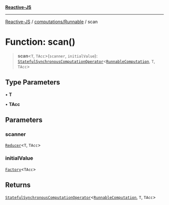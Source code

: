 [**Reactive-JS**](../../../README.md)

***

[Reactive-JS](../../../README.md) / [computations/Runnable](../README.md) / scan

# Function: scan()

> **scan**\<`T`, `TAcc`\>(`scanner`, `initialValue`): [`StatefulSynchronousComputationOperator`](../../type-aliases/StatefulSynchronousComputationOperator.md)\<[`RunnableComputation`](../interfaces/RunnableComputation.md), `T`, `TAcc`\>

## Type Parameters

• **T**

• **TAcc**

## Parameters

### scanner

[`Reducer`](../../../functions/type-aliases/Reducer.md)\<`T`, `TAcc`\>

### initialValue

[`Factory`](../../../functions/type-aliases/Factory.md)\<`TAcc`\>

## Returns

[`StatefulSynchronousComputationOperator`](../../type-aliases/StatefulSynchronousComputationOperator.md)\<[`RunnableComputation`](../interfaces/RunnableComputation.md), `T`, `TAcc`\>
